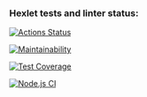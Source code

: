 ### Hexlet tests and linter status:
[![Actions Status](https://github.com/ElisabethFox/frontend-project-46/workflows/hexlet-check/badge.svg)](https://github.com/ElisabethFox/frontend-project-46/actions)

[![Maintainability](https://api.codeclimate.com/v1/badges/171f3ee10447b41e44d6/maintainability)](https://codeclimate.com/github/ElisabethFox/frontend-project-46/maintainability)

[![Test Coverage](https://api.codeclimate.com/v1/badges/171f3ee10447b41e44d6/test_coverage)](https://codeclimate.com/github/ElisabethFox/frontend-project-46/test_coverage)

[![Node.js CI](https://github.com/ElisabethFox/frontend-project-46/actions/workflows/node.js.yml/badge.svg?branch=main)](https://github.com/ElisabethFox/frontend-project-46/actions/workflows/node.js.yml)
